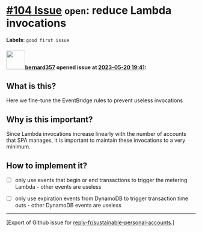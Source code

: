 # [\#104 Issue](https://github.com/reply-fr/sustainable-personal-accounts/issues/104) `open`: reduce Lambda invocations
**Labels**: `good first issue`


#### <img src="https://avatars.githubusercontent.com/u/235078?v=4" width="50">[bernard357](https://github.com/bernard357) opened issue at [2023-05-20 19:41](https://github.com/reply-fr/sustainable-personal-accounts/issues/104):

## What is this?
Here we fine-tune the EventBridge rules to prevent useless invocations

## Why is this important?
Since Lambda invocations increase linearly with the number of accounts that SPA manages, it is important to maintain these invocations to a very minimum.

## How to implement it?

- [ ] only use events that begin or end transactions to trigger the metering Lambda - other events are useless
- [ ] only use expiration events from DynamoDB to trigger transaction time outs - other DynamoDB events are useless




-------------------------------------------------------------------------------



[Export of Github issue for [reply-fr/sustainable-personal-accounts](https://github.com/reply-fr/sustainable-personal-accounts).]
